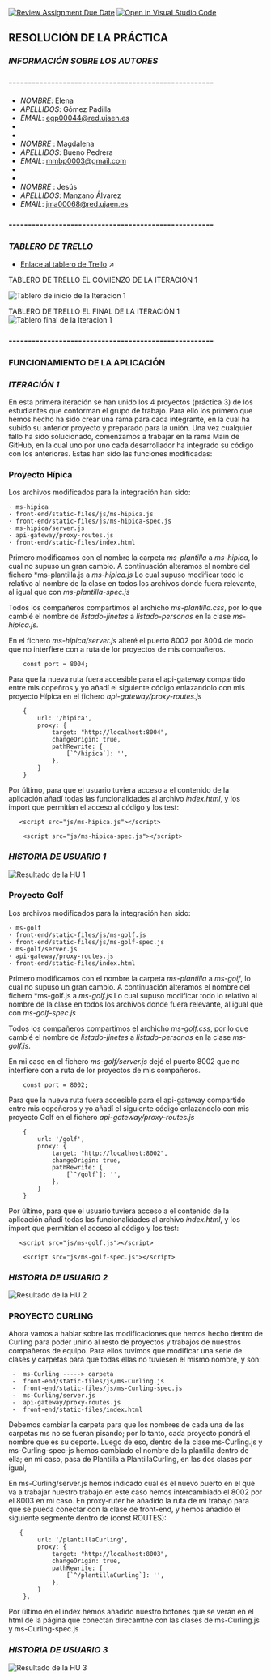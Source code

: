 [![Review Assignment Due Date](https://classroom.github.com/assets/deadline-readme-button-24ddc0f5d75046c5622901739e7c5dd533143b0c8e959d652212380cedb1ea36.svg)](https://classroom.github.com/a/hCaQWL7N)
[![Open in Visual Studio Code](https://classroom.github.com/assets/open-in-vscode-718a45dd9cf7e7f842a935f5ebbe5719a5e09af4491e668f4dbf3b35d5cca122.svg)](https://classroom.github.com/online_ide?assignment_repo_id=10906677&assignment_repo_type=AssignmentRepo)


## RESOLUCIÓN DE LA PRÁCTICA

### *INFORMACIÓN SOBRE LOS AUTORES*
### -----------------------------------------------------
* *NOMBRE*: Elena
* *APELLIDOS*: Gómez Padilla
* *EMAIL*: egp00044@red.ujaen.es
* 
*  
* *NOMBRE* : Magdalena
* *APELLIDOS*: Bueno Pedrera
* *EMAIL*: mmbp0003@gmail.com
* 
*  
* *NOMBRE* : Jesús
* *APELLIDOS*: Manzano Álvarez
* *EMAIL*: jma00068@red.ujaen.es

### -----------------------------------------------------
###  *TABLERO DE TRELLO*
* [Enlace al tablero de Trello](https://trello.com/b/c2oGGDcT/desarrollo-%C3%A1gil-pr4) ↗️

TABLERO DE TRELLO EL COMIENZO DE LA ITERACIÓN 1

![Tablero de inicio de la Iteracion 1 ](./assets/img/Tablero_trello_Iteracion_1_Inicio.png)

TABLERO DE TRELLO EL FINAL DE LA ITERACIÓN 1
![Tablero final de la Iteracion 1 ](./assets/img/Tablero_trello_Iteracion_1_Final.png)
### -----------------------------------------------------

###  FUNCIONAMIENTO DE LA APLICACIÓN

###  *ITERACIÓN 1*

En esta primera iteración se han unido los 4 proyectos (práctica 3) 
de los estudiantes que conforman el grupo de trabajo. Para ello los primero
que hemos hecho ha sido crear una rama para cada integrante, en la cual ha subido
su anterior proyecto y preparado para la unión. Una vez cualquier fallo ha sido
solucionado, comenzamos a trabajar en la rama Main de GitHub, en la cual uno por uno
cada desarrollador ha integrado su código con los anteriores.
Estas han sido las funciones modificadas: 

### Proyecto Hípica
Los archivos modificados para la integración han sido: 
```
· ms-hipica
· front-end/static-files/js/ms-hipica.js
· front-end/static-files/js/ms-hipica-spec.js
· ms-hipica/server.js
· api-gateway/proxy-routes.js
· front-end/static-files/index.html
```
Primero modificamos con el nombre la carpeta *ms-plantilla* a *ms-hipica*, lo cual no 
supuso un gran cambio.
A continuación alteramos el nombre del fichero *ms-plantilla.js a *ms-hipica.js*
Lo cual supuso modificar todo lo relativo al nombre de la clase en todos los 
archivos donde fuera relevante, al igual que con *ms-plantilla-spec.js*

Todos los compañeros compartimos el archicho *ms-plantilla.css*, por lo que 
cambié el nombre de *listado-jinetes* a *listado-personas* en la clase *ms-hipica.js*.


En el fichero *ms-hipica/server.js* alteré el puerto 8002 por 8004 de modo
que no interfiere con a  ruta de lor proyectos de mis compañeros.
```
    const port = 8004;
```
Para que la nueva ruta fuera accesible para el api-gateway compartido entre
mis copeñros y yo añadí el siguiente código enlazandolo con mis proyecto Hípica 
en el fichero *api-gateway/proxy-routes.js*
```
    {
        url: '/hipica',
        proxy: {
            target: "http://localhost:8004",
            changeOrigin: true,
            pathRewrite: {
                [`^/hipica`]: '',
            },
        }
    }   
 ```

Por último, para que el usuario tuviera acceso a el contenido de la aplicación
añadí todas las funcionalidades al archivo *index.html*, y los import que permitían
el acceso al código y los test: 
 ```
    <script src="js/ms-hipica.js"></script>
```
```
    <script src="js/ms-hipica-spec.js"></script>
```

###  *HISTORIA DE USUARIO 1*
![Resultado de la HU 1](./assets/img/Historia_de_Usuario_1.png)

### Proyecto Golf
Los archivos modificados para la integración han sido: 
```
· ms-golf
· front-end/static-files/js/ms-golf.js
· front-end/static-files/js/ms-golf-spec.js
· ms-golf/server.js
· api-gateway/proxy-routes.js
· front-end/static-files/index.html
```
Primero modificamos con el nombre la carpeta *ms-plantilla* a *ms-golf*, lo cual no 
supuso un gran cambio.
A continuación alteramos el nombre del fichero *ms-golf.js a *ms-golf.js*
Lo cual supuso modificar todo lo relativo al nombre de la clase en todos los 
archivos donde fuera relevante, al igual que con *ms-golf-spec.js*

Todos los compañeros compartimos el archicho *ms-golf.css*, por lo que 
cambié el nombre de *listado-jinetes* a *listado-personas* en la clase *ms-golf.js*.


En mi caso en el fichero *ms-golf/server.js* dejé el puerto 8002
que no interfiere con a  ruta de lor proyectos de mis compañeros.
```
    const port = 8002;
```
Para que la nueva ruta fuera accesible para el api-gateway compartido entre
mis copeñeros y yo añadí el siguiente código enlazandolo con mis proyecto Golf 
en el fichero *api-gateway/proxy-routes.js*
```
    {
        url: '/golf',
        proxy: {
            target: "http://localhost:8002",
            changeOrigin: true,
            pathRewrite: {
                [`^/golf`]: '',
            },
        }
    }   
 ```

Por último, para que el usuario tuviera acceso a el contenido de la aplicación
añadí todas las funcionalidades al archivo *index.html*, y los import que permitían
el acceso al código y los test: 
 ```
    <script src="js/ms-golf.js"></script>
```
```
    <script src="js/ms-golf-spec.js"></script>
```

###  *HISTORIA DE USUARIO 2*
![Resultado de la HU 2](./assets/img/Historia_de_Usuario_2.png)

### PROYECTO CURLING

Ahora vamos a hablar sobre las modificaciones que hemos hecho dentro de Curling para poder unirlo al resto de proyectos
y trabajos de nuestros compañeros de equipo. Para ellos tuvimos que modificar una serie de clases y carpetas para que todas
ellas no tuviesen el mismo nombre, y son:

```
 -  ms-Curling -----> carpeta
 -  front-end/static-files/js/ms-Curling.js
 -  front-end/static-files/js/ms-Curling-spec.js
 -  ms-Curling/server.js
 -  api-gateway/proxy-routes.js
 -  front-end/static-files/index.html
```

Debemos cambiar la carpeta para que los nombres de cada una de las carpetas ms no se fueran pisando; por lo tanto, cada proyecto 
pondrá el nombre que es su deporte. Luego de eso, dentro de la clase ms-Curling.js y ms-Curling-spec-js hemos cambiado el 
nombre de la plantilla dentro de ella; en mi caso, pasa de Plantilla a PlantillaCurling, en las dos clases por igual,

En ms-Curling/server.js hemos indicado cual es el nuevo puerto en el que va a trabajar nuestro trabajo en este caso hemos 
intercambiado el 8002 por el 8003 en mi caso. En proxy-ruter he añadido la ruta de mi trabajo para que se pueda conectar 
con la clase de front-end, y hemos añadido el siguiente segmente dentro de (const ROUTES):

```
   {
        url: '/plantillaCurling',
        proxy: {
            target: "http://localhost:8003",
            changeOrigin: true,
            pathRewrite: {
                [`^/plantillaCurling`]: '',
            },
        }
    },
```

Por último en el index hemos añadido nuestro botones que se veran en el html de la página que conectan direcamtne con las 
clases de ms-Curling.js y ms-Curling-spec.js

###  *HISTORIA DE USUARIO 3*
![Resultado de la HU 3](./assets/img/HU_1_Curling.PNG)